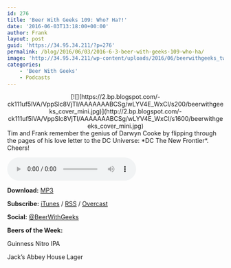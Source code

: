```yaml
---
id: 276
title: 'Beer With Geeks 109: Who? Ha?!'
date: '2016-06-03T13:18:00+00:00'
author: Frank
layout: post
guid: 'https://34.95.34.211/?p=276'
permalink: /blog/2016/06/03/2016-6-3-beer-with-geeks-109-who-ha/
image: 'http://34.95.34.211/wp-content/uploads/2016/06/beerwithgeeks_twittercard.jpg'
categories:
    - 'Beer With Geeks'
    - Podcasts
---
```


<div class="separator" style="clear: both; text-align: center;">[![](https://2.bp.blogspot.com/-ck111uf5lVA/VppSlc8VjTI/AAAAAAABCSg/wLYV4E_WxCI/s200/beerwithgeeks_cover_mini.jpg)](http://2.bp.blogspot.com/-ck111uf5lVA/VppSlc8VjTI/AAAAAAABCSg/wLYV4E_WxCI/s1600/beerwithgeeks_cover_mini.jpg)</div>Tim and Frank remember the genius of Darwyn Cooke by flipping through the pages of his love letter to the DC Universe: *DC The New Frontier*. Cheers!

<audio controls="controls"><source src="http://www.podtrac.com/pts/redirect.mp3/archive.org/download/BWG109/BWG109.mp3" type="audio/mpeg"></source><embed height="80px" width="100px"></embed> Your browser does not support this audio</audio>

**Download:** [MP3](http://www.podtrac.com/pts/redirect.mp3/archive.org/download/BWG109/BWG109.mp3)  
  
**Subscribe:** [iTunes](https://itunes.apple.com/us/podcast/beer-with-geeks/id910485914?mt=2) / [RSS](http://feeds.feedburner.com/beerwithgeeks) / [Overcast](https://overcast.fm/itunes910485914/beer-with-geeks-a-geek-pop-culture-podcast)  
  
**Social:** [@BeerWithGeeks](https://twitter.com/beerwithgeeks)

**Beers of the Week:**   
  
Guinness Nitro IPA  
  
Jack’s Abbey House Lager
